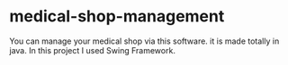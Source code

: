 # medical-shop-management
You can manage your medical shop via this software. it is made totally in java. In this project I used Swing Framework.
